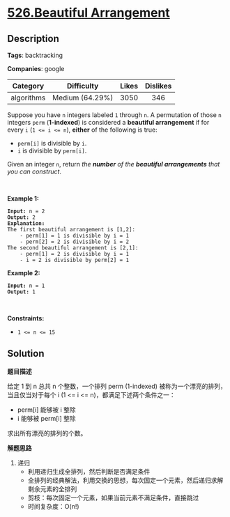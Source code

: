 # [526.Beautiful Arrangement](https://leetcode.com/problems/beautiful-arrangement/description/)

## Description

**Tags**: backtracking

**Companies**: google

|  Category  |   Difficulty    | Likes | Dislikes |
| :--------: | :-------------: | :---: | :------: |
| algorithms | Medium (64.29%) | 3050  |   346    |

<p>Suppose you have <code>n</code> integers labeled <code>1</code> through <code>n</code>. A permutation of those <code>n</code> integers <code>perm</code> (<strong>1-indexed</strong>) is considered a <strong>beautiful arrangement</strong> if for every <code>i</code> (<code>1 &lt;= i &lt;= n</code>), <strong>either</strong> of the following is true:</p>
<ul>
  <li><code>perm[i]</code> is divisible by <code>i</code>.</li>
  <li><code>i</code> is divisible by <code>perm[i]</code>.</li>
</ul>
<p>Given an integer <code>n</code>, return <em>the <strong>number</strong> of the <strong>beautiful arrangements</strong> that you can construct</em>.</p>
<p>&nbsp;</p>
<p><strong class="example">Example 1:</strong></p>
<pre><code><strong>Input:</strong> n = 2
<strong>Output:</strong> 2
<b>Explanation:</b>
The first beautiful arrangement is [1,2]:
    - perm[1] = 1 is divisible by i = 1
    - perm[2] = 2 is divisible by i = 2
The second beautiful arrangement is [2,1]:
    - perm[1] = 2 is divisible by i = 1
    - i = 2 is divisible by perm[2] = 1</code></pre>
<p><strong class="example">Example 2:</strong></p>
<pre><code><strong>Input:</strong> n = 1
<strong>Output:</strong> 1</code></pre>
<p>&nbsp;</p>
<p><strong>Constraints:</strong></p>
<ul>
  <li><code>1 &lt;= n &lt;= 15</code></li>
</ul>

## Solution

**题目描述**

给定 1 到 n 总共 n 个整数，一个排列 perm (1-indexed) 被称为一个漂亮的排列，当且仅当对于每个 i (1 <= i <= n)，都满足下述两个条件之一：

- perm[i] 能够被 i 整除
- i 能够被 perm[i] 整除

求出所有漂亮的排列的个数。

**解题思路**

1. 递归
   - 利用递归生成全排列，然后判断是否满足条件
   - 全排列的经典解法，利用交换的思想，每次固定一个元素，然后递归求解剩余元素的全排列
   - 剪枝：每次固定一个元素，如果当前元素不满足条件，直接跳过
   - 时间复杂度：O(n!)
